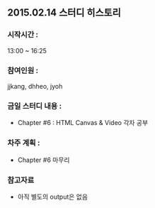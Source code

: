 ## 2015.02.14 스터디 히스토리 

### 시작시간 : 
13:00 ~ 16:25

### 참여인원 : 
jjkang, dhheo, jyoh

### 금일 스터디 내용 :
- Chapter #6 : HTML Canvas & Video 각자 공부

### 차주 계획 :
- Chapter #6 마무리 

### 참고자료
- 아직 별도의 output은 없음 

